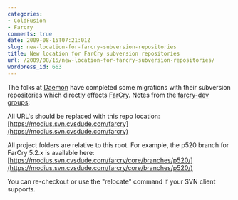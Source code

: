 ```yaml
---
categories:
- ColdFusion
- Farcry
comments: true
date: 2009-08-15T07:21:01Z
slug: new-location-for-farcry-subversion-repositories
title: New location for FarCry subversion repositories
url: /2009/08/15/new-location-for-farcry-subversion-repositories/
wordpress_id: 663
---
```


The folks at [Daemon](http://www.daemon.com.au) have completed some migrations with their subversion repositories which directly effects [FarCry](http://www.farcrycms.org). Notes from the [farcry-dev groups](http://groups.google.com/group/farcry-dev/browse_thread/thread/57e68f1dccf5861f):

All URL's should be replaced with this repo location:
[https://modius.svn.cvsdude.com/farcry](https://modius.svn.cvsdude.com/farcry)

All project folders are relative to this root.  For example, the p520
branch for FarCry 5.2.x is available here:
[https://modius.svn.cvsdude.com/farcry/core/branches/p520/](https://modius.svn.cvsdude.com/farcry/core/branches/p520/)

You can re-checkout or use the "relocate" command if your SVN client
supports. 
